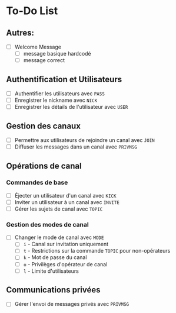 # To-Do List

## Autres:
- [ ] Welcome Message
  - [ ] message basique hardcodé
  - [ ] message correct

## Authentification et Utilisateurs
- [ ] Authentifier les utilisateurs avec `PASS`
- [ ] Enregistrer le nickname avec `NICK`
- [ ] Enregistrer les détails de l'utilisateur avec `USER`

## Gestion des canaux
- [ ] Permettre aux utilisateurs de rejoindre un canal avec `JOIN`
- [ ] Diffuser les messages dans un canal avec `PRIVMSG`

## Opérations de canal
### Commandes de base
- [ ] Éjecter un utilisateur d'un canal avec `KICK`
- [ ] Inviter un utilisateur à un canal avec `INVITE`
- [ ] Gérer les sujets de canal avec `TOPIC`

### Gestion des modes de canal
- [ ] Changer le mode de canal avec `MODE`
  - [ ] `i` - Canal sur invitation uniquement
  - [ ] `t` - Restrictions sur la commande `TOPIC` pour non-opérateurs
  - [ ] `k` - Mot de passe du canal
  - [ ] `o` - Privilèges d'opérateur de canal
  - [ ] `l` - Limite d'utilisateurs

## Communications privées
- [ ] Gérer l'envoi de messages privés avec `PRIVMSG`
